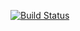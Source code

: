 [![Build Status](https://travis-ci.com/JensPanisPXL/OpsDev_calculator.svg?branch=main)](https://travis-ci.com/JensPanisPXL/OpsDev_calculator)
